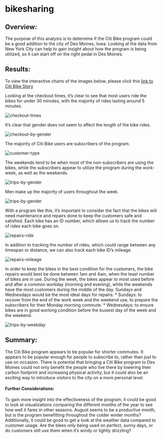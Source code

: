 # bikesharing

## Overview:

The purpose of this analysis is to determine if the Citi Bike program could be a good addition to the city of Des Moines, Iowa. Looking at the data from New York City can help to gain insight about how the program is being utilized, so it can start off on the right pedal in Des Moines.

## Results:

To view the interactive charts of the images below, please click this [link to Citi Bike Story]( https://public.tableau.com/app/profile/samantha7788/viz/ChallengeCitiBikeStory_16622572680390/CitiBikeStory#1)

Looking at the checkout times, it’s clear to see that most users ride the bikes for under 30 minutes, with the majority of rides lasting around 5 minutes.

![checkout-times](https://user-images.githubusercontent.com/105808695/188295435-1e2c99c5-8fe9-4f4b-89bf-7e1c15f63f97.png)

It’s clear that gender does not seem to affect the length of the bike rides.

![checkout-by-gender](https://user-images.githubusercontent.com/105808695/188295444-a63b60b8-d5f5-4e35-a6f6-c7e2fb12f62e.png)

The majority of Citi Bike users are subscribers of the program.

![customer-type](https://user-images.githubusercontent.com/105808695/188295475-3daceeb8-ddee-4564-8aba-03ee68532caa.png)

The weekends tend to be when most of the non-subscribers are using the bikes, while the subscribers appear to utilize the program during the work-week, as well as the weekends.

![trips-by-gender](https://user-images.githubusercontent.com/105808695/188295483-6db26af7-4bcc-42cd-b29d-e2b7d160e6af.png)

Men make up the majority of users throughout the week.

![trips-by-gender](https://user-images.githubusercontent.com/105808695/188295452-df7e67bd-6be0-424a-aa1e-c988c709611d.png)

With a program like this, it’s important to consider the fact that the bikes will need maintenance and repairs done to keep the customers safe and satisfied. Each bike has an ID number, which allows us to track the number of rides each bike goes on.

![repairs-ride](https://user-images.githubusercontent.com/105808695/188295465-ccfb6f29-4050-4af1-bf08-27d4f476a495.png)

In addition to tracking the number of rides, which could range between any timespan or distance, we can also track each bike ID’s mileage.

![repairs-mileage](https://user-images.githubusercontent.com/105808695/188295469-df81db5c-133a-457a-800d-6adc8d15fe0f.png)

In order to keep the bikes in the best condition for the customers, the bike repairs would best be done between 1am and 4am, when the least number of bikes are in use. During the week, the bikes appear to most used before and after a common workday (morning and evening), while the weekends have the most customers during the middle of the day. Sundays and Wednesdays would be the most ideal days for repairs:
    * Sundays: to recover from the end of the work week and the weekend use, to prepare the subscribers for their Monday morning commute.
    * Wednesdays: to ensure bikes are in good working condition before the busiest day of the week and the weekend.

![trips-by-weekday](https://user-images.githubusercontent.com/105808695/188295490-9e6ae6c3-d2c7-4f84-ac7c-be9d470a9564.png)

## Summary:

The Citi Bike program appears to be popular for shorter commutes. It appears to be popular enough for people to subscribe to, rather than just to use on occasion. There is potential that bringing a Citi Bike program to Des Moines could not only benefit the people who live there by lowering their carbon footprint and increasing physical activity, but it could also be an exciting way to introduce visitors to the city on a more personal level.

#### Further Considerations:

To gain more insight into the effectiveness of the program, it could be good to look at visualizations comparing the different months of the year to see how well it fares in other seasons. August seems to be a productive month, but is the program benefitting throughout the colder winter months? Additionally, it could be good to get a look at the weather data compared to customer usage. Are the bikes only being used on perfect, sunny days, or do customers still use them when it’s windy or lightly drizzling?
